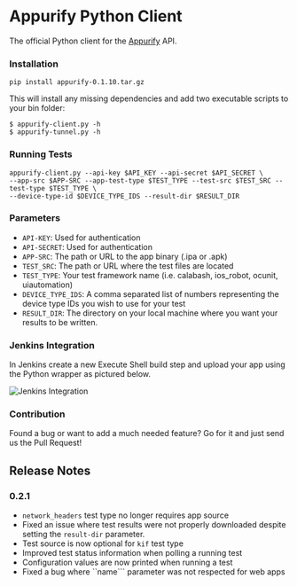 # Appurify Python Client

The official Python client for the [Appurify](http://www.appurify.com) API.

### Installation

```
pip install appurify-0.1.10.tar.gz
```

This will install any missing dependencies and add two executable scripts to your bin folder:

```
$ appurify-client.py -h
$ appurify-tunnel.py -h
```

### Running Tests

```
appurify-client.py --api-key $API_KEY --api-secret $API_SECRET \
--app-src $APP-SRC --app-test-type $TEST_TYPE --test-src $TEST_SRC --test-type $TEST_TYPE \
--device-type-id $DEVICE_TYPE_IDS --result-dir $RESULT_DIR
```

### Parameters

- `API-KEY`: Used for authentication
- `API-SECRET`: Used for authentication
- `APP-SRC`: The path or URL to the app binary (.ipa or .apk)
- `TEST_SRC`: The path or URL where the test files are located
- `TEST_TYPE`: Your test framework name (i.e. calabash, ios_robot, ocunit, uiautomation)
- `DEVICE_TYPE_IDS`: A comma separated list of numbers representing the device type IDs you wish to use for your test
- `RESULT_DIR`: The directory on your local machine where you want your results to be written.

### Jenkins Integration
In Jenkins create a new Execute Shell build step and upload your app using the Python wrapper as pictured below.

![Jenkins Integration](https://raw.github.com/appurify/appurify-python/master/jenkins.png)

### Contribution

Found a bug or want to add a much needed feature?  Go for it and just send us the Pull Request!

## Release Notes

### 0.2.1

- ```network_headers``` test type no longer requires app source
- Fixed an issue where test results were not properly downloaded despite setting the ```result-dir``` parameter.
- Test source is now optional for ```kif``` test type
- Improved test status information when polling a running test
- Configuration values are now printed when running a test
- Fixed a bug where ``name``` parameter was not respected for web apps